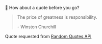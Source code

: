📣 How about a quote before you go?

> The price of greatness is responsibility.
>
> <p>- Winston Churchill</p>

Quote requested from [Random Quotes API](https://github.com/lukePeavey/quotable)
